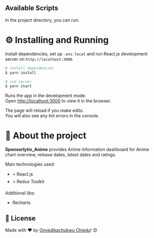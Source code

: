 ## Available Scripts

In the project directory, you can run:

# ⚙️ Installing and Running

Install dependencies, set up `.env.local` and run React.js development server on `http://localhost:3000`.

```bash
# install dependencies
$ yarn install

# run server
$ yarn start
```

Runs the app in the development mode.\
Open [http://localhost:3000](http://localhost:3000) to view it in the browser.

The page will reload if you make edits.\
You will also see any lint errors in the console.


# 🚀 About the project

**Sponsorlytix_Anime** provides Anime information dashboard for Anime chart overview, release dates, latest dates and ratings.

Main technologies used:

- ⭐ React.js
- ⭐ Redux Toolkit

Additional libs:

- Recharts



## 📝 License

Made with ❤️ by [Onyedikachukwu Chiedu](https://www.linkedin.com/in/chieduchineme/)! 😊

